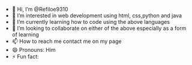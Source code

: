 - 👋 Hi, I’m @Refiloe9310
- 👀 I’m interested in web development using html, css,python and java
- 🌱 I’m currently learning how to code using the above languages 
- 💞️ I’m looking to collaborate on either of the above especially as a form of learning 
- 📫 How to reach me contact me on my page 
- 😄 Pronouns: Him
- ⚡ Fun fact:

<!---
Refiloe9310/Refiloe9310 is a ✨ special ✨ repository because its `README.md` (this file) appears on your GitHub profile.
You can click the Preview link to take a look at your changes.
--->
